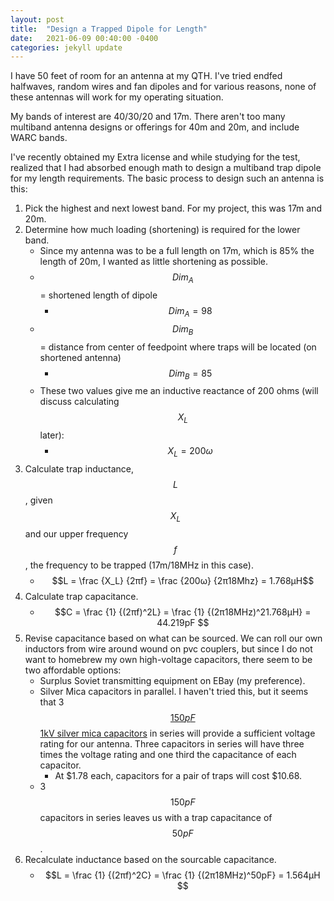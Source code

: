 ```yaml
---
layout: post
title:  "Design a Trapped Dipole for Length"
date:   2021-06-09 00:40:00 -0400
categories: jekyll update
---
```


<script src="https://polyfill.io/v3/polyfill.min.js?features=es6"></script>
<script id="MathJax-script" async src="https://cdn.jsdelivr.net/npm/mathjax@3/es5/tex-mml-chtml.js"></script>
<script type="application/javascript">
MathJax.Hub.Config({
    jax: ["input/TeX","output/HTML-CSS"],
    displayAlign: "left"
});
</script>
<!--<style type="text/css" rel="stylesheet">-->
<!--.MathJax_Display {-->
<!--  text-align: left !important;-->
<!--}-->
<!--</style>-->

I have 50 feet of room for an antenna at my QTH. I've tried endfed
halfwaves, random wires and fan dipoles and for various reasons, none of
these antennas will work for my operating situation.

My bands of interest are 40/30/20 and 17m. There aren't too many
multiband antenna designs or offerings for 40m and 20m, and include WARC
bands.

I've recently obtained my Extra license and while studying for the test,
realized that I had absorbed enough math to design a multiband trap
dipole for my length requirements. The basic process to design such an
antenna is this:

1. Pick the highest and next lowest band. For my project, this was 17m
   and 20m.
2. Determine how much loading (shortening) is required for the lower
   band.
    * Since my antenna was to be a full length on 17m, which is 85% the length of 20m, I wanted as little shortening as possible.
    * $${Dim_A}$$ = shortened length of dipole
        * $${Dim_A} = 98%$$
    * $${Dim_B}$$ = distance from center of feedpoint where traps will be located (on shortened antenna)
        * $${Dim_B} = 85%$$
    * These two values give me an inductive reactance of 200 ohms (will discuss calculating $$X_L$$ later):
        * $$X_L = 200ω$$
3. Calculate trap inductance, $$L$$, given $$X_L$$ and our upper
   frequency $$f$$, the frequency to be trapped (17m/18MHz in this
   case).
    *  $$L = \frac {X_L} {2πf} = \frac {200ω} {2π18Mhz} = 1.768μH$$
4. Calculate trap capacitance.
    *  $$C = \frac {1} {(2πf)^2L} = \frac {1} {(2π18MHz)^21.768μH} = 44.219pF $$
5. Revise capacitance based on what can be sourced. We can
   roll our own inductors from wire around wound on pvc couplers, but
   since I do not want to homebrew my own high-voltage capacitors, there
   seem to be two affordable options:
    * Surplus Soviet transmitting equipment on EBay (my preference).
    * Silver Mica capacitors in parallel. I haven't tried this, but it
      seems that 3 [$$150pF$$ 1kV silver mica capacitors][mouser] in
      series will provide a sufficient voltage rating for our antenna.
      Three capacitors in series will have three times the voltage
      rating and one third the capacitance of each capacitor.
        * At $1.78 each, capacitors for a pair of traps will cost $10.68.
    * 3 $$150pF$$ capacitors in series leaves us with a trap capacitance
      of $$50pF$$.
6. Recalculate inductance based on the sourcable capacitance.
    *  $$L = \frac {1} {(2πf)^2C} = \frac {1} {(2π18MHz)^50pF} = 1.564μH $$

[qst]: https://dxc.wc2l.com/QST_Sep_1974_p28-34_58.pdf
[w8ij]: https://www.w8ji.com/traps.htm
[antenna_book]: https://arrl.org
[mouser]: https://www.mouser.com/ProductDetail/Cornell-Dubilier-CDE/CDV16FF151JO3F?qs=tNDx7qEChkf6jN3KGRzApA%3D%3D
